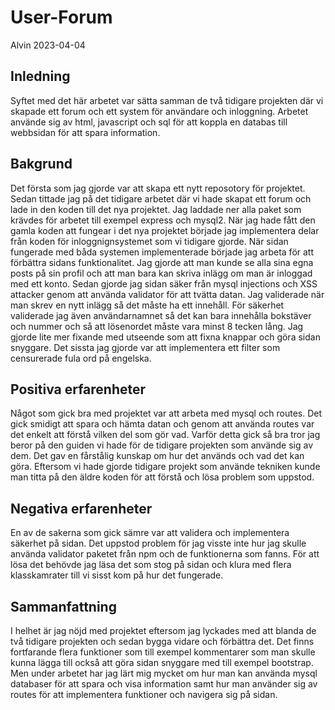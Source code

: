 # User-Forum

Alvin 2023-04-04

## Inledning

Syftet med det här arbetet var sätta samman de två tidigare projekten där vi skapade ett forum och ett system för användare och inloggning. Arbetet använde sig av html, javascript och sql för att koppla en databas till webbsidan för att spara information.


## Bakgrund
Det första som jag gjorde var att skapa ett nytt reposotory för projektet. Sedan tittade jag på det tidigare arbetet där vi hade skapat ett forum och lade in den koden till det nya projektet. Jag laddade ner alla paket som krävdes för arbetet till exempel express och mysql2. När jag hade fått den gamla koden att fungear i det nya projektet började jag implementera delar från koden för inloggnignsystemet som vi tidigare gjorde. När sidan fungerade med båda systemen implementerade började jag arbeta för att förbättra sidans funktionalitet. Jag gjorde att man kunde se alla sina egna posts på sin profil och att man bara kan skriva inlägg om man är inloggad med ett konto. Sedan gjorde jag sidan säker från mysql injections och XSS attacker genom att använda validator för att tvätta datan. Jag validerade när man skrev en nytt inlägg så det måste ha ett innehåll. För säkerhet validerade jag även användarnamnet så det kan bara innehålla bokstäver och nummer och så att lösenordet måste vara minst 8 tecken lång. Jag gjorde lite mer fixande med utseende som att fixna knappar och göra sidan snyggare. Det sissta jag gjorde var att implementera ett filter som censurerade fula ord på engelska.


## Positiva erfarenheter

Något som gick bra med projektet var att arbeta med mysql och routes. Det gick smidigt att spara och hämta datan och genom att använda routes var det enkelt att förstå vilken del som gör vad. Varför detta gick så bra tror jag beror på den guiden vi hade för de tidigare projekten som använde sig av dem. Det gav en fårstålig kunskap om hur det används och vad det kan göra. Eftersom vi hade gjorde tidigare projekt som använde tekniken kunde man titta på den äldre koden för att förstå och lösa problem som uppstod.


## Negativa erfarenheter

En av de sakerna som gick sämre var att validera och implementera säkerhet på sidan. Det uppstod problem för jag visste inte hur jag skulle använda validator paketet från npm och de funktionerna som fanns. För att lösa det behövde jag läsa det som stog på sidan och klura med flera klasskamrater till vi sisst kom på hur det fungerade.

## Sammanfattning

I helhet är jag nöjd med projektet eftersom jag lyckades med att blanda de två tidigare projekten och sedan bygga vidare och förbättra det. Det finns fortfarande flera funktioner som till exempel kommentarer som man skulle kunna lägga till också att göra sidan snyggare med till exempel bootstrap. Men under arbetet har jag lärt mig mycket om hur man kan använda mysql databaser för att spara och visa information samt hur man använder sig av routes för att implementera funktioner och navigera sig på sidan.
